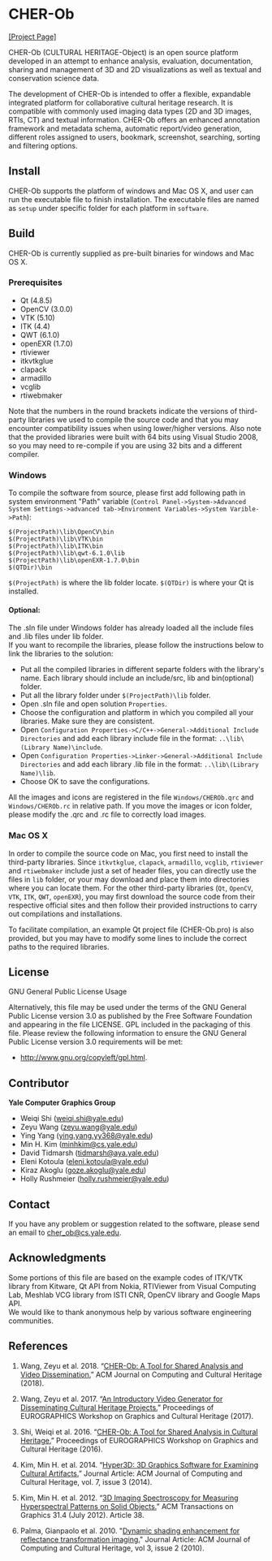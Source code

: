 # CHER-Ob

[[Project Page]](https://graphics.cs.yale.edu/software-packages/cher-ob-open-source-platform-shared-analysis-and-video-dissemination-cultural)

CHER-Ob (CULTURAL HERITAGE-Object) is an open source platform developed in an attempt to enhance analysis, evaluation, documentation, sharing and management of 3D and 2D visualizations as well as textual and conservation science data.

The development of CHER-Ob is intended to offer a flexible, expandable integrated platform for collaborative cultural heritage research. It is compatible with commonly used imaging data types (2D and 3D images, RTIs, CT) and textual information. 
CHER-Ob offers an enhanced annotation framework and metadata schema, automatic report/video generation, different roles assigned to users, bookmark, screenshot, searching, sorting and filtering options.

## Install

CHER-Ob supports the platform of windows and Mac OS X, and user can run the executable file to finish installation. The executable files are named as `setup`  under specific folder for each platform in `software`.

## Build

CHER-Ob is currently supplied as pre-built binaries for windows and Mac OS X.

### Prerequisites

- Qt (4.8.5)
- OpenCV (3.0.0)
- VTK (5.10)
- ITK (4.4)
- QWT (6.1.0)
- openEXR (1.7.0)
- rtiviewer
- itkvtkglue
- clapack
- armadillo
- vcglib
- rtiwebmaker

Note that the numbers in the round brackets indicate the versions of third-party libraries we used to compile the source code and that you may encounter compatibility issues when using lower/higher versions. Also note that the provided libraries were built with 64 bits using Visual Studio 2008, so you may need to re-compile if you are using 32 bits and a different compiler.


### Windows

To compile the software from source, please first add following path in system environment "Path" variable (`Control Panel->System->Advanced System Settings->advanced tab->Environment Variables->System Varible->Path`):<br>

```
$(ProjectPath)\lib\OpenCV\bin
$(ProjectPath)\lib\VTK\bin
$(ProjectPath)\lib\ITK\bin
$(ProjectPath)\lib\qwt-6.1.0\lib
$(ProjectPath)\lib\openEXR-1.7.0\bin
$(QTDir)\bin
```

`$(ProjectPath)` is where the lib folder locate. 
`$(QTDir)` is where your Qt is installed.

#### Optional:

The .sln file under Windows folder has already loaded all the include files and .lib files under lib folder.<br>
If you want to recompile the libraries, please follow the instructions below to link the libraries to the solution:<br>
- Put all the compiled libraries in different separte folders with the library's name. Each library should include an include/src, lib and bin(optional) folder.<br>
- Put all the library folder under `$(ProjectPath)\lib` folder.<br>
- Open .sln file and open solution `Properties`.<br>
- Choose the configuration and platform in which you compiled all your libraries. Make sure they are consistent.
- Open `Configuration Properties->C/C++->General->Additional Include Directories` and add each library include file in the format: `..\lib\(Library Name)\include`.<br>
- Open `Configuration Properties->Linker->General->Additional Include Directories` and add each library .lib file in the format: `..\lib\(Library Name)\lib`.<br>
- Choose OK to save the configurations.<br>

All the images and icons are registered in the file `Windows/CHEROb.qrc` and `Windows/CHEROb.rc` in relative path. If you move the images or icon folder, please modify the .qrc and .rc file to correctly load images.

### Mac OS X

In order to compile the source code on Mac, you first need to install the third-party libraries. Since `itkvtkglue`, `clapack`, `armadillo`, `vcglib`, `rtiviewer` and `rtiwebmaker` include just a set of header files, you can directly use the files in `lib` folder, or your may download and place them into directories where you can locate them. For the other third-party libraries (`Qt`, `OpenCV`, `VTK`, `ITK`, `QWT`, `openEXR`), you may first download the source code from their respective official sites and then follow their provided instructions to carry out compilations and installations. 

To facilitate compilation, an example Qt project file (CHER-Ob.pro) is also provided, but you may have to modify some lines to include the correct paths to the required libraries.

## License

GNU General Public License Usage

Alternatively, this file may be used under the terms of the GNU General Public License version 3.0 as published by the Free Software Foundation and appearing in the file LICENSE.
GPL included in the packaging of this file. Please review the following information to ensure the GNU General Public License version 3.0 requirements will be met:
* http://www.gnu.org/copyleft/gpl.html.


## Contributor

**Yale Computer Graphics Group**

- Weiqi Shi (weiqi.shi@yale.edu)
- Zeyu Wang (zeyu.wang@yale.edu)
- Ying Yang (ying.yang.yy368@yale.edu)
- Min H. Kim (minhkim@cs.yale.edu)
- David Tidmarsh (tidmarsh@aya.yale.edu)
- Eleni Kotoula (eleni.kotoula@yale.edu)
- Kiraz Akoglu (goze.akoglu@yale.edu)
- Holly Rushmeier (holly.rushmeier@yale.edu)

## Contact

If you have any problem or suggestion related to the software, please send an email to cher_ob@cs.yale.edu.

## Acknowledgments

Some portions of this file are based on the example codes of ITK/VTK library from Kitware, Qt API from Nokia, RTIViewer from Visual Computing Lab, Meshlab VCG library from ISTI CNR, OpenCV library and Google Maps API.<br>
We would like to thank anonymous help by various software engineering communities.

## References

1. Wang, Zeyu et al. 2018. “[CHER-Ob: A Tool for Shared Analysis and Video Dissemination.](http://graphics.cs.yale.edu/publications/cher-ob-tool-shared-analysis-and-video-dissemination)” ACM Journal on Computing and Cultural Heritage (2018).

2. Wang, Zeyu et al. 2017. “[An Introductory Video Generator for Disseminating Cultural Heritage Projects.](http://graphics.cs.yale.edu/publications/introductory-video-generator-disseminating-cultural-heritage-projects)” Proceedings of EUROGRAPHICS Workshop on Graphics and Cultural Heritage (2017).

3. Shi, Weiqi et al. 2016. “[CHER-Ob: A Tool for Shared Analysis in Cultural Heritage.](http://graphics.cs.yale.edu/publications/cher-ob-tool-shared-analysis-cultural-heritage)” Proceedings of EUROGRAPHICS Workshop on Graphics and Cultural Heritage (2016).

4. Kim, Min H. et al. 2014. “[Hyper3D: 3D Graphics Software for Examining Cultural Artifacts.](http://graphics.cs.yale.edu/publications/hyper3d-3d-graphics-software-examining-cultural-artifacts)” Journal Article: ACM Journal of Computing and Cultural Heritage, vol. 7, issue 3 (2014).

5. Kim, Min H. et al. 2012. “[3D Imaging Spectroscopy for Measuring Hyperspectral Patterns on Solid Objects.](http://graphics.cs.yale.edu/publications/3d-imaging-spectroscopy-measuring-hyperspectral-patterns-solid-objects)” ACM Transactions on Graphics 31.4 (July 2012). Article 38.

6. Palma, Gianpaolo et al. 2010. "[Dynamic shading enhancement for reflectance transformation imaging.](https://dl.acm.org/citation.cfm?id=1841321)" Journal Article: ACM Journal of Computing and Cultural Heritage, vol 3, issue 2 (2010).
